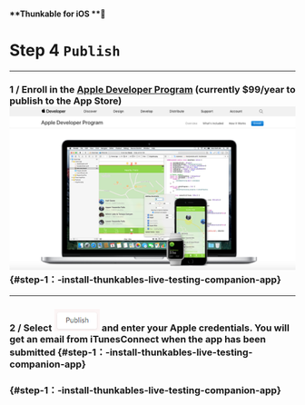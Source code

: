 #### **Thunkable for iOS **

# Step 4 `Publish`

---

### 1 / Enroll in the [Apple Developer Program](https://developer.apple.com/programs/) \(currently $99/year to publish to the App Store\)![](/assets/publish-ios-fig-1.png) {#step-1：-install-thunkables-live-testing-companion-app}

---

### 2 / Select ![](/assets/publish-ios.png) and enter your Apple credentials. You will get an email from iTunesConnect when the app has been submitted {#step-1：-install-thunkables-live-testing-companion-app}

###  {#step-1：-install-thunkables-live-testing-companion-app}



